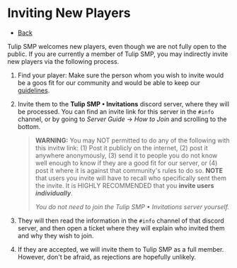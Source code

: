 # Inviting New Players

- [Back](/)

Tulip SMP welcomes new players, even though we are not fully open to the public. If you are currently a member of Tulip SMP, you may indirectly invite new players via the following process.

1. Find your player: Make sure the person whom you wish to invite would be a goos fit for our community and would be able to keep our [guidelines](/guidelines).

2. Invite them to the **Tulip SMP • Invitations** discord server, where they will be processed. You can find an invite link for this server in the `#info` channel, or by going to *Server Guide* → *How to Join* and scrolling to the bottom.
    > **WARNING:** You may NOT permitted to do any of the following with this invitw link: (1) Post it publicly on the internet, (2) post it anywhere anonymously, (3) send it to people you do not know well enough to know if they are a good fit for our server, or (4) post it where it is against that community's rules to do so.
    > **NOTE** that users you invite will have to recall who specifically sent them the invite. It is HIGHLY RECOMMENDED that you **invite users *individually***.
    >
    > *You do not need to join the Tulip SMP • Invitations server yourself.*

3. They will then read the information in the `#info` channel of that discord server, and then open a ticket where they will explain who invited them and why they wish to join.

4. If they are accepted, we will invite them to Tulip SMP as a full member. However, don't be afraid, as rejections are hopefully unlikely.
